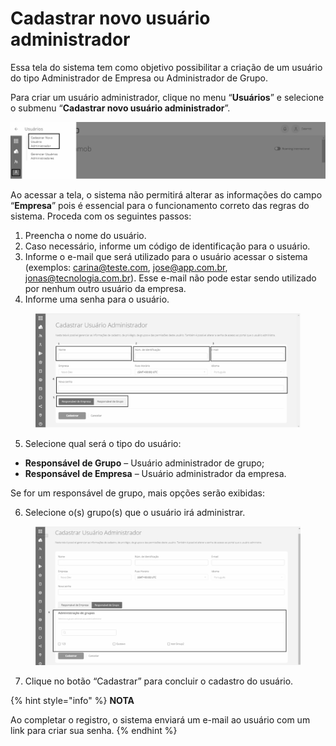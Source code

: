 # Cadastrar novo usuário administrador

Essa tela do sistema tem como objetivo possibilitar a criação de um usuário do tipo Administrador de Empresa ou Administrador de Grupo.

Para criar um usuário administrador, clique no menu “**Usuários**” e selecione o submenu “**Cadastrar novo usuário administrador**”.

![](<../../.gitbook/assets/0 (12).png>)

Ao acessar a tela, o sistema não permitirá alterar as informações do campo “**Empresa**” pois é essencial para o funcionamento correto das regras do sistema. Proceda com os seguintes passos:

1. Preencha o nome do usuário.
2. Caso necessário, informe um código de identificação para o usuário.
3. Informe o e-mail que será utilizado para o usuário acessar o sistema (exemplos: carina@teste.com, jose@app.com.br, jonas@tecnologia.com.br). Esse e-mail não pode estar sendo utilizado por nenhum outro usuário da empresa.
4. Informe uma senha para o usuário.

<figure><img src="../../.gitbook/assets/image (59).png" alt="" width="563"><figcaption></figcaption></figure>

5. Selecione qual será o tipo do usuário:

* **Responsável de Grupo** – Usuário administrador de grupo;
* **Responsável de Empresa** – Usuário administrador da empresa.

Se for um responsável de grupo, mais opções serão exibidas:

6. Selecione o(s) grupo(s) que o usuário irá administrar.

<figure><img src="../../.gitbook/assets/image (60).png" alt="" width="563"><figcaption></figcaption></figure>

7. Clique no botão “Cadastrar” para concluir o cadastro do usuário.

{% hint style="info" %}
**NOTA**&#x20;

Ao completar o registro, o sistema enviará um e-mail ao usuário com um link para criar sua senha.
{% endhint %}
